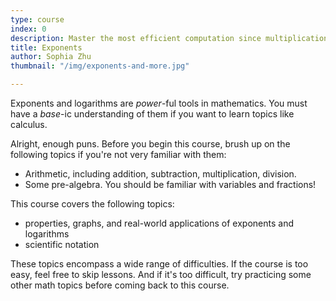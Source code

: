 ```yaml
---
type: course
index: 0
description: Master the most efficient computation since multiplication!
title: Exponents
author: Sophia Zhu
thumbnail: "/img/exponents-and-more.jpg"

---
```

Exponents and logarithms are *power*-ful tools in mathematics. You must have a *base*-ic understanding of them if you want to learn topics like calculus.

Alright, enough puns. Before you begin this course, brush up on the following topics if you're not very familiar with them:

- Arithmetic, including addition, subtraction, multiplication, division.
- Some pre-algebra. You should be familiar with variables and fractions! 

This course covers the following topics:
- properties, graphs, and real-world applications of exponents and logarithms
- scientific notation

These topics encompass a wide range of difficulties. If the course is too easy, feel free to skip lessons. And if it's too difficult, try practicing some other math topics before coming back to this course. 
<!--stackedit_data:
eyJoaXN0b3J5IjpbODY2MDU0Mjc0LC0yOTkwOTcxNTksMjA1OD
czNjQyMCwtNDI1NzkxNzg2LC0yMDAxNjYzODM4LDEwODUwMjk1
NzVdfQ==
-->
